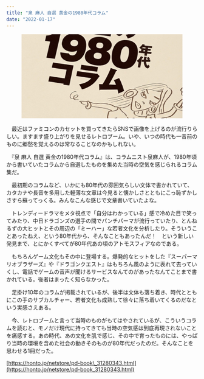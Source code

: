 ```yaml
---
title: "泉 麻人 自選 黄金の1980年代コラム"
date: "2022-01-17"
---
```


<figure>

![](assets/nccb191e5566e_8887874dd0c1ee779df3d1bcb232a506.jpeg)

</figure>

　最近はファミコンのカセットを買ってきたらSNSで画像を上げるのが流行りらしい。ますます盛り上がりを見せるレトロブーム。いや、いつの時代も一昔前のものに郷愁を覚えるのは常なることなのかもしれない。

　『泉 麻人 自選 黄金の1980年代コラム』は、コラムニスト泉麻人が、1980年頃から書いていたコラムから自選したものを集めた当時の空気を感じられるコラム集だ。

　最初期のコラムなど、いかにも80年代の雰囲気らしい文体で書かれていて、カタカナや長音を多用した軽薄な文章は今見ると懐かしさとともにこっ恥ずかしさすら蘇ってっくる。みんなこんな感じで文章書いていたよな。

　トレンディードラマをメタ視点で「自分はわかっている」感で冷めた目で笑ってみたり、中日ドラゴンズの選手の間でパンチパーマが流行っていたり、とんねるずの大ヒットとその周辺の「ミーハー」な若者文化を分析したり。そういうことあったねえ、という80年代から、そんなこともあったんだ！　という新しい発見まで、とにかくすべてが80年代あの頃のアトモスフィアなのである。

　もちろんゲーム文化もその中に登場する。爆発的なヒットをした『スーパーマリオブラザーズ』や『ドラゴンクエスト』はもちろん風のように表れて去っていくし、電話でゲームの音声が聞けるサービスなんてのがあったなんてことまで書かれている。後者はまったく知らなかった。

　足掛け10年のコラムが掲載されているが、後半は文体も落ち着き、時代とともにこの手のサブカルチャー、若者文化も成熟して徐々に落ち着いてくるのだなという実感さえある。

　今、レトロブームと言って当時のものがもてはやされているが、こういうコラムを読むと、モノだけ現代に持ってきても当時の空気感は到底再現されないことを痛感する。あの時代、あの文化を肌で感じ、その中で育ったものには、やっぱり当時の環境を含めた社会の動きそのものが80年代だったのだ。そんなことを思わせる1冊だった。

[https://honto.jp/netstore/pd-book\_31280343.html](https://honto.jp/netstore/pd-book_31280343.html)
